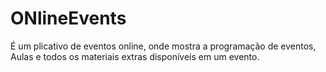 # ONlineEvents
É um plicativo de eventos online, onde mostra a programação de eventos, Aulas e todos os materiais extras disponíveis em um evento.
